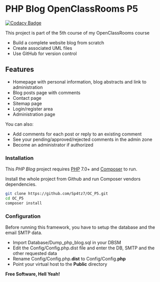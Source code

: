 # PHP Blog OpenClassRooms P5
[![Codacy Badge](https://api.codacy.com/project/badge/Grade/7e03001e53ac4555ae3d45b355afc681)](https://app.codacy.com/manual/Sp4tz7/OC_P5?utm_source=github.com&utm_medium=referral&utm_content=Sp4tz7/OC_P5&utm_campaign=Badge_Grade_Dashboard)

This project is part of the 5th course of my OpenClassRooms course
- Build a complete website blog from scratch
- Create associated UML files
- Use GitHub for version control

## Features

- Homepage with personal information, blog abstracts and link to administration
- Blog posts page with comments
- Contact page
- Sitemap page
- Login/register area 
- Administration page

You can also:
- Add comments for each post or reply to an existing comment
- See your pending/approved/rejected comments in the admin zone
- Become an administrator if authorized

### Installation

This _PHP Blog_ project requires [PHP](https://php.net/) 7.0+ and [Composer](https://getcomposer.org/) to run.

Install the whole project from Github and run Composer vendors dependencies.

```sh
git clone https://github.com/Sp4tz7/OC_P5.git
cd OC_P5
composer install
```

### Configuration

Before running this framework, you have to setup the database and the email SMTP data.
- Import Database/Dump_php_blog.sql in your DBSM
- Edit the Config/Config.php.dist file and enter the DB, SMTP and the other requested data
- Rename Config/Config.php.**dist** to Config/Config.**php**
- Point your virtual host to the **Public** directory

**Free Software, Hell Yeah!**
